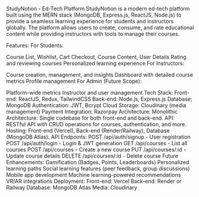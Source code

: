 StudyNotion - Ed-Tech Platform
StudyNotion is a modern ed-tech platform built using the MERN stack (MongoDB, Express.js, ReactJS, Node.js) to provide a seamless learning experience for students and instructors globally. The platform allows users to create, consume, and rate educational content while providing instructors with tools to manage their courses.

Features:
For Students:

Course List, Wishlist, Cart Checkout, Course Content, User Details
Rating and reviewing courses
Personalized learning experience
For Instructors:

Course creation, management, and insights
Dashboard with detailed course metrics
Profile management
For Admin (Future Scope):

Platform-wide metrics
Instructor and user management
Tech Stack:
Front-end: ReactJS, Redux, TailwindCSS
Back-end: Node.js, Express.js
Database: MongoDB
Authentication: JWT, Bcrypt
Cloud Storage: Cloudinary (media management)
Payment Integration: Razorpay
Architecture:
Monolithic Architecture: Single codebase for both front-end and back-end.
API: RESTful API with CRUD operations for courses, authentication, and more.
Hosting: Front-end (Vercel), Back-end (Render/Railway), Database (MongoDB Atlas).
API Endpoints:
POST /api/auth/signup - User registration
POST /api/auth/login - Login & JWT generation
GET /api/courses - List all courses
POST /api/courses - Create a new course
PUT /api/courses/:id - Update course details
DELETE /api/courses/:id - Delete course
Future Enhancements:
Gamification (Badges, Points, Leaderboards)
Personalized learning paths
Social learning features (peer feedback, group discussions)
Mobile app development
Machine learning-powered recommendations
VR/AR integrations
Deployment:
Front-end: Vercel
Back-end: Render or Railway
Database: MongoDB Atlas
Media: Cloudinary
